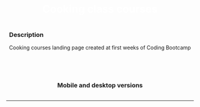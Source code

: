 <body>
<div style="display: flex; align-items: center; justify-content: center; flex-direction: column;">
      
<div style="display: flex; gap: 10px;  flex-direction: column; align-items: center; justify-content: center;">
  <h1  align="center" style="color: white;"> Cooking class courses </h1>  
</div> 

<div>
  <h3 align="left">Description</h3>
    <p  align="left"> Cooking courses landing page created at first weeks of Coding Bootcamp </p>
   <br>
   </div>          
<hr>

<div>
    <h3 align="left">Mobile and desktop versions</h3>
 

</div>      
</div> 
      
<hr>

</body>
